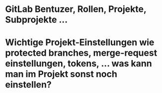 # GitLab Bentuzer, Rollen, Projekte, Subprojekte ...

# Wichtige Projekt-Einstellungen wie protected branches, merge-request einstellungen, tokens, ... was kann man im Projekt sonst noch einstellen?
